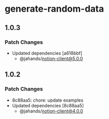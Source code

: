 # generate-random-data

## 1.0.3

### Patch Changes

- Updated dependencies [a618bbf]
  - @jahands/notion-client@5.0.0

## 1.0.2

### Patch Changes

- 8c88aa5: chore: update examples
- Updated dependencies [8c88aa5]
  - @jahands/notion-client@4.0.0
